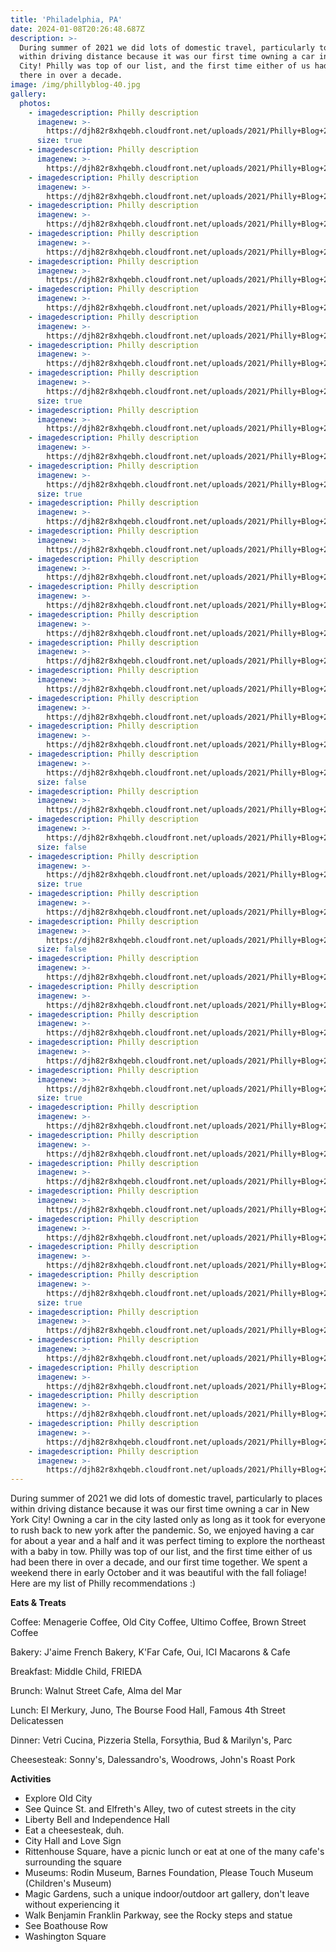 ```yaml
---
title: 'Philadelphia, PA'
date: 2024-01-08T20:26:48.687Z
description: >-
  During summer of 2021 we did lots of domestic travel, particularly to places
  within driving distance because it was our first time owning a car in New York
  City! Philly was top of our list, and the first time either of us had been
  there in over a decade.
image: /img/phillyblog-40.jpg
gallery:
  photos:
    - imagedescription: Philly description
      imagenew: >-
        https://djh82r8xhqebh.cloudfront.net/uploads/2021/Philly+Blog+2/PhillyBlog-1.jpg
      size: true
    - imagedescription: Philly description
      imagenew: >-
        https://djh82r8xhqebh.cloudfront.net/uploads/2021/Philly+Blog+2/PhillyBlog-2.jpg
    - imagedescription: Philly description
      imagenew: >-
        https://djh82r8xhqebh.cloudfront.net/uploads/2021/Philly+Blog+2/PhillyBlog-3.jpg
    - imagedescription: Philly description
      imagenew: >-
        https://djh82r8xhqebh.cloudfront.net/uploads/2021/Philly+Blog+2/PhillyBlog-4.jpg
    - imagedescription: Philly description
      imagenew: >-
        https://djh82r8xhqebh.cloudfront.net/uploads/2021/Philly+Blog+2/PhillyBlog-5.jpg
    - imagedescription: Philly description
      imagenew: >-
        https://djh82r8xhqebh.cloudfront.net/uploads/2021/Philly+Blog+2/PhillyBlog-6.jpg
    - imagedescription: Philly description
      imagenew: >-
        https://djh82r8xhqebh.cloudfront.net/uploads/2021/Philly+Blog+2/PhillyBlog-7.jpg
    - imagedescription: Philly description
      imagenew: >-
        https://djh82r8xhqebh.cloudfront.net/uploads/2021/Philly+Blog+2/PhillyBlog-8.jpg
    - imagedescription: Philly description
      imagenew: >-
        https://djh82r8xhqebh.cloudfront.net/uploads/2021/Philly+Blog+2/PhillyBlog-9.jpg
    - imagedescription: Philly description
      imagenew: >-
        https://djh82r8xhqebh.cloudfront.net/uploads/2021/Philly+Blog+2/PhillyBlog-10.jpg
      size: true
    - imagedescription: Philly description
      imagenew: >-
        https://djh82r8xhqebh.cloudfront.net/uploads/2021/Philly+Blog+2/PhillyBlog-11.jpg
    - imagedescription: Philly description
      imagenew: >-
        https://djh82r8xhqebh.cloudfront.net/uploads/2021/Philly+Blog+2/PhillyBlog-12.jpg
    - imagedescription: Philly description
      imagenew: >-
        https://djh82r8xhqebh.cloudfront.net/uploads/2021/Philly+Blog+2/PhillyBlog-13.jpg
      size: true
    - imagedescription: Philly description
      imagenew: >-
        https://djh82r8xhqebh.cloudfront.net/uploads/2021/Philly+Blog+2/PhillyBlog-14.jpg
    - imagedescription: Philly description
      imagenew: >-
        https://djh82r8xhqebh.cloudfront.net/uploads/2021/Philly+Blog+2/PhillyBlog-20.jpg
    - imagedescription: Philly description
      imagenew: >-
        https://djh82r8xhqebh.cloudfront.net/uploads/2021/Philly+Blog+2/PhillyBlog-21.jpg
    - imagedescription: Philly description
      imagenew: >-
        https://djh82r8xhqebh.cloudfront.net/uploads/2021/Philly+Blog+2/PhillyBlog-15.jpg
    - imagedescription: Philly description
      imagenew: >-
        https://djh82r8xhqebh.cloudfront.net/uploads/2021/Philly+Blog+2/PhillyBlog-16.jpg
    - imagedescription: Philly description
      imagenew: >-
        https://djh82r8xhqebh.cloudfront.net/uploads/2021/Philly+Blog+2/PhillyBlog-22.jpg
    - imagedescription: Philly description
      imagenew: >-
        https://djh82r8xhqebh.cloudfront.net/uploads/2021/Philly+Blog+2/PhillyBlog-23.jpg
    - imagedescription: Philly description
      imagenew: >-
        https://djh82r8xhqebh.cloudfront.net/uploads/2021/Philly+Blog+2/PhillyBlog-17.jpg
    - imagedescription: Philly description
      imagenew: >-
        https://djh82r8xhqebh.cloudfront.net/uploads/2021/Philly+Blog+2/PhillyBlog-25.jpg
    - imagedescription: Philly description
      imagenew: >-
        https://djh82r8xhqebh.cloudfront.net/uploads/2021/Philly+Blog+2/PhillyBlog-18.jpg
      size: false
    - imagedescription: Philly description
      imagenew: >-
        https://djh82r8xhqebh.cloudfront.net/uploads/2021/Philly+Blog+2/PhillyBlog-19.jpg
    - imagedescription: Philly description
      imagenew: >-
        https://djh82r8xhqebh.cloudfront.net/uploads/2021/Philly+Blog+2/PhillyBlog-24.jpg
      size: false
    - imagedescription: Philly description
      imagenew: >-
        https://djh82r8xhqebh.cloudfront.net/uploads/2021/Philly+Blog+2/PhillyBlog-27.jpg
      size: true
    - imagedescription: Philly description
      imagenew: >-
        https://djh82r8xhqebh.cloudfront.net/uploads/2021/Philly+Blog+2/PhillyBlog-28.jpg
    - imagedescription: Philly description
      imagenew: >-
        https://djh82r8xhqebh.cloudfront.net/uploads/2021/Philly+Blog+2/PhillyBlog-26.jpg
      size: false
    - imagedescription: Philly description
      imagenew: >-
        https://djh82r8xhqebh.cloudfront.net/uploads/2021/Philly+Blog+2/PhillyBlog-29.jpg
    - imagedescription: Philly description
      imagenew: >-
        https://djh82r8xhqebh.cloudfront.net/uploads/2021/Philly+Blog+2/PhillyBlog-30.jpg
    - imagedescription: Philly description
      imagenew: >-
        https://djh82r8xhqebh.cloudfront.net/uploads/2021/Philly+Blog+2/PhillyBlog-31.jpg
    - imagedescription: Philly description
      imagenew: >-
        https://djh82r8xhqebh.cloudfront.net/uploads/2021/Philly+Blog+2/PhillyBlog-32.jpg
    - imagedescription: Philly description
      imagenew: >-
        https://djh82r8xhqebh.cloudfront.net/uploads/2021/Philly+Blog+2/PhillyBlog-33.jpg
      size: true
    - imagedescription: Philly description
      imagenew: >-
        https://djh82r8xhqebh.cloudfront.net/uploads/2021/Philly+Blog+2/PhillyBlog-34.jpg
    - imagedescription: Philly description
      imagenew: >-
        https://djh82r8xhqebh.cloudfront.net/uploads/2021/Philly+Blog+2/PhillyBlog-35.jpg
    - imagedescription: Philly description
      imagenew: >-
        https://djh82r8xhqebh.cloudfront.net/uploads/2021/Philly+Blog+2/PhillyBlog-36.jpg
    - imagedescription: Philly description
      imagenew: >-
        https://djh82r8xhqebh.cloudfront.net/uploads/2021/Philly+Blog+2/PhillyBlog-37.jpg
    - imagedescription: Philly description
      imagenew: >-
        https://djh82r8xhqebh.cloudfront.net/uploads/2021/Philly+Blog+2/PhillyBlog-38.jpg
    - imagedescription: Philly description
      imagenew: >-
        https://djh82r8xhqebh.cloudfront.net/uploads/2021/Philly+Blog+2/PhillyBlog-39.jpg
    - imagedescription: Philly description
      imagenew: >-
        https://djh82r8xhqebh.cloudfront.net/uploads/2021/Philly+Blog+2/PhillyBlog-40.jpg
      size: true
    - imagedescription: Philly description
      imagenew: >-
        https://djh82r8xhqebh.cloudfront.net/uploads/2021/Philly+Blog+2/PhillyBlog-41.jpg
    - imagedescription: Philly description
      imagenew: >-
        https://djh82r8xhqebh.cloudfront.net/uploads/2021/Philly+Blog+2/PhillyBlog-42.jpg
    - imagedescription: Philly description
      imagenew: >-
        https://djh82r8xhqebh.cloudfront.net/uploads/2021/Philly+Blog+2/PhillyBlog-43.jpg
    - imagedescription: Philly description
      imagenew: >-
        https://djh82r8xhqebh.cloudfront.net/uploads/2021/Philly+Blog+2/PhillyBlog-44.jpg
    - imagedescription: Philly description
      imagenew: >-
        https://djh82r8xhqebh.cloudfront.net/uploads/2021/Philly+Blog+2/PhillyBlog-45.jpg
    - imagedescription: Philly description
      imagenew: >-
        https://djh82r8xhqebh.cloudfront.net/uploads/2021/Philly+Blog+2/PhillyBlog-46.jpg
---
```

During summer of 2021 we did lots of domestic travel, particularly to places within driving distance because it was our first time owning a car in New York City! Owning a car in the city lasted only as long as it took for everyone to rush back to new york after the pandemic. So, we enjoyed having a car for about a year and a half and it was perfect timing to explore the northeast with a baby in tow. Philly was top of our list, and the first time either of us had been there in over a decade, and our first time together. We spent a weekend there in early October and it was beautiful with the fall foliage! Here are my list of Philly recommendations :)

**Eats & Treats**

Coffee: Menagerie Coffee, Old City Coffee, Ultimo Coffee, Brown Street Coffee

Bakery: J'aime French Bakery, K'Far Cafe, Oui, ICI Macarons & Cafe

Breakfast: Middle Child, FRIEDA

Brunch: Walnut Street Cafe, Alma del Mar

Lunch: El Merkury, Juno, The Bourse Food Hall, Famous 4th Street Delicatessen

Dinner: Vetri Cucina, Pizzeria Stella, Forsythia, Bud & Marilyn's, Parc

Cheesesteak: Sonny's, Dalessandro's, Woodrows, John's Roast Pork

**Activities**

* Explore Old City
* See Quince St. and Elfreth's Alley, two of cutest streets in the city
* Liberty Bell and Independence Hall
* Eat a cheesesteak, duh.
* City Hall and Love Sign
* Rittenhouse Square, have a picnic lunch or eat at one of the many cafe's surrounding the square
* Museums: Rodin Museum, Barnes Foundation, Please Touch Museum (Children's Museum)
* Magic Gardens, such a unique indoor/outdoor art gallery, don't leave without experiencing it
* Walk Benjamin Franklin Parkway, see the Rocky steps and statue
* See Boathouse Row
* Washington Square
